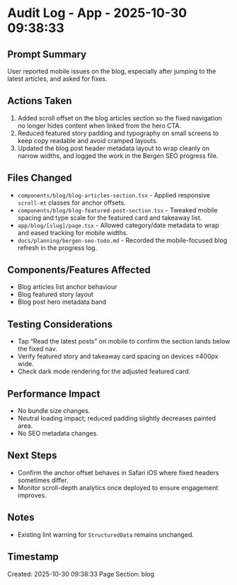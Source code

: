 # Audit Log - App - 2025-10-30 09:38:33

## Prompt Summary

User reported mobile issues on the blog, especially after jumping to the latest articles, and asked for fixes.

## Actions Taken

1. Added scroll offset on the blog articles section so the fixed navigation no longer hides content when linked from the hero CTA.
2. Reduced featured story padding and typography on small screens to keep copy readable and avoid cramped layouts.
3. Updated the blog post header metadata layout to wrap cleanly on narrow widths, and logged the work in the Bergen SEO progress file.

## Files Changed

- `components/blog/blog-articles-section.tsx` - Applied responsive `scroll-mt` classes for anchor offsets.
- `components/blog/blog-featured-post-section.tsx` - Tweaked mobile spacing and type scale for the featured card and takeaway list.
- `app/blog/[slug]/page.tsx` - Allowed category/date metadata to wrap and eased tracking for mobile widths.
- `docs/planning/bergen-seo-todo.md` - Recorded the mobile-focused blog refresh in the progress log.

## Components/Features Affected

- Blog articles list anchor behaviour
- Blog featured story layout
- Blog post hero metadata band

## Testing Considerations

- Tap “Read the latest posts” on mobile to confirm the section lands below the fixed nav.
- Verify featured story and takeaway card spacing on devices ≤400px wide.
- Check dark mode rendering for the adjusted featured card.

## Performance Impact

- No bundle size changes.
- Neutral loading impact; reduced padding slightly decreases painted area.
- No SEO metadata changes.

## Next Steps

- Confirm the anchor offset behaves in Safari iOS where fixed headers sometimes differ.
- Monitor scroll-depth analytics once deployed to ensure engagement improves.

## Notes

- Existing lint warning for `StructuredData` remains unchanged.

## Timestamp

Created: 2025-10-30 09:38:33
Page Section: blog
